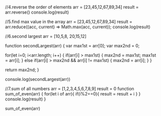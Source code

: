 //4.reverse the order of elements
arr = [23,45,12,67,89,34]
result = arr.reverse()
console.log(result)

//5.find max value in the array 
arr = [23,45,12,67,89,34]
result = arr.reduce((acc, current) => Math.max(acc, current));
console.log(result)

//6.second largest 
arr =  [10,5,8, 20,15,12] 


function secondLargest(arr) {
  var max1st = arr[0];
  var max2nd = 0;
  
  for(let i=0; i<arr.length; i++) {
    if(arr[i] > max1st) {
      max2nd = max1st;
      max1st = arr[i];
    }
    else if(arr[i] > max2nd && arr[i] != max1st) {
      max2nd = arr[i];
    }
  }

  return max2nd;
}

console.log(secondLargest(arr))

//7.sum of all numbers 
arr = [1,2,3,4,5,6,7,8,9]
result = 0
function sum_of_even(arr) {
    for(let i of arr){
        if(i%2==0){
            result = result + i
        }
    }
    console.log(result)
}

sum_of_even(arr)
